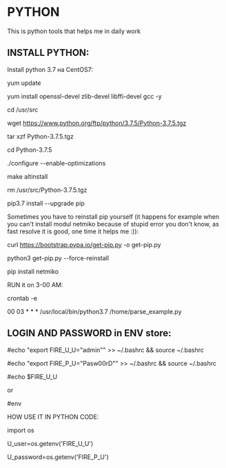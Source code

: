 # PYTHON
This is python tools that helps me in daily work

INSTALL PYTHON:
------------------------------------------------------------
Install python 3.7 на CentOS7:

yum update

yum install openssl-devel zlib-devel libffi-devel gcc -y

cd /usr/src 


wget https://www.python.org/ftp/python/3.7.5/Python-3.7.5.tgz

tar xzf Python-3.7.5.tgz

cd Python-3.7.5 

./configure --enable-optimizations 

make altinstall

rm /usr/src/Python-3.7.5.tgz

pip3.7 install --upgrade pip

Sometimes you have to reinstall pip yourself (it happens for example when you can't install modul netmiko because of stupid error you don't know, as fast resolve it is good, one time it helps me :)):

curl https://bootstrap.pypa.io/get-pip.py -o get-pip.py

python3 get-pip.py --force-reinstall

pip install netmiko

RUN it on 3-00 AM: 

crontab -e

00 03 * * * /usr/local/bin/python3.7 /home/parse_example.py


LOGIN AND PASSWORD in ENV store:
------------------------------------------------------------

#echo "export FIRE_U_U="admin"" >> ~/.bashrc && source ~/.bashrc

#echo "export FIRE_P_U="Pasw00rD"" >> ~/.bashrc && source ~/.bashrc

#echo $FIRE_U_U

or

#env

HOW USE IT IN PYTHON CODE:

import os

U_user=os.getenv('FIRE_U_U')

U_password=os.getenv('FIRE_P_U')
